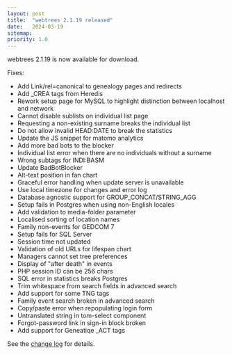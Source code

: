 ```yaml
---
layout: post
title:  "webtrees 2.1.19 released"
date:   2024-03-19
sitemap:
priority: 1.0
---
```


webtrees 2.1.19 is now available for download.

Fixes:

* Add Link/rel=canonical to genealogy pages and redirects
* Add _CREA tags from Heredis
* Rework setup page for MySQL to highlight distinction between localhost and network
* Cannot disable sublists on individual list page
* Requesting a non-existing surname breaks the individual list
* Do not allow invalid HEAD:DATE to break the statistics
* Update the JS snippet for matomo analytics
* Add more bad bots to the blocker
* Individual list error when there are no individuals without a surname
* Wrong subtags for INDI:BASM
* Update BadBotBlocker
* Alt-text position in fan chart
* Graceful error handling when update server is unavailable
* Use local timezone for changes and error log
* Database agnostic support for GROUP_CONCAT/STRING_AGG
* Setup fails in Postgres when using non-English locales
* Add validation to media-folder parameter
* Localised sorting of location names
* Family non-events for GEDCOM 7
* Setup fails for SQL Server
* Session time not updated
* Validation of old URLs for lifespan chart
* Managers cannot set tree preferences
* Display of "after death" in events
* PHP session ID can be 256 chars
* SQL error in statistics breaks Postgres
* Trim whitespace from search fields in advanced search
* Add support for some TNG tags
* Family event search broken in advanced search
* Copy/paste error when repopulating login form
* Untranslated string in tom-select component
* Forgot-password link in sign-in block broken
* Add support for Geneatiqe _ACT tags

See the [change log](https://github.com/fisharebest/webtrees/compare/2.1.18...2.1.19) for details.
